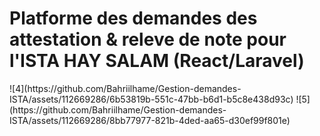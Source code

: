 <h1>Platforme des demandes des attestation & releve de note pour l'ISTA HAY SALAM (React/Laravel)</h1>
![4](https://github.com/Bahriilhame/Gestion-demandes-ISTA/assets/112669286/6b53819b-551c-47bb-b6d1-b5c8e438d93c)
![5](https://github.com/Bahriilhame/Gestion-demandes-ISTA/assets/112669286/8bb77977-821b-4ded-aa65-d30ef99f801e)

